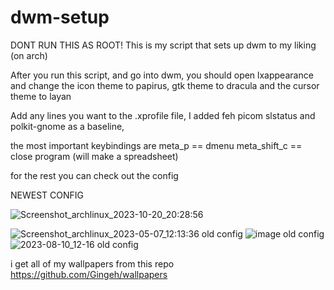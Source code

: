 # dwm-setup

DONT RUN THIS AS ROOT!
This is my script that sets up dwm to my liking (on arch)

After you run this script, and go into dwm, you should open lxappearance and change the icon theme to papirus, gtk theme to dracula
and the cursor theme to layan

Add any lines you want to the .xprofile file, I added feh picom slstatus and polkit-gnome as a baseline,

the most important keybindings are 
meta_p == dmenu
meta_shift_c == close program
(will make a spreadsheet)

for the rest you can check out the config

NEWEST CONFIG

![Screenshot_archlinux_2023-10-20_20:28:56](https://github.com/Symmercy/dwm-setup/assets/91673840/0e013bb5-fa0c-4f1e-b44c-83dcededda10)


![Screenshot_archlinux_2023-05-07_12:13:36](https://user-images.githubusercontent.com/91673840/236671541-8830e1c5-20e9-4666-bc1f-cca950f13ade.png)
old config
![image](https://github.com/Symmercy/dwm-setup/assets/91673840/fdf08740-88be-40b5-81c3-6ae5c08af730)
old config
![2023-08-10_12-16](https://github.com/Symmercy/dwm-setup/assets/91673840/25a3dc2e-4df6-4014-afe9-b9c723e24416)
old config

i get all of my wallpapers from this repo https://github.com/Gingeh/wallpapers


